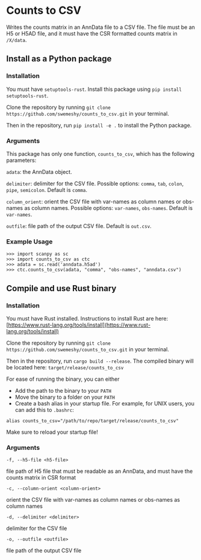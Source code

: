 # Counts to CSV

Writes the counts matrix in an AnnData file to a CSV file. The file must be an H5 or H5AD file, and it must have the CSR formatted counts matrix in `/X/data`.

## Install as a Python package

### Installation

You must have `setuptools-rust`. Install this package using `pip install setuptools-rust`.

Clone the repository by running `git clone https://github.com/swemeshy/counts_to_csv.git` in your terminal.

Then in the repository, run `pip install -e .` to install the Python package.

### Arguments

This package has only one function, `counts_to_csv`, which has the following parameters:

`adata`: the AnnData object.

`delimiter`: delimiter for the CSV file. Possible options: `comma`, `tab`, `colon`, `pipe`, `semicolon`. Default is `comma`.

`column_orient`: orient the CSV file with var-names as column names or obs-names as column names. Possible options: `var-names`, `obs-names`. Default is `var-names`.

`outfile`: file path of the output CSV file. Default is `out.csv`.

### Example Usage

```
>>> import scanpy as sc
>>> import counts_to_csv as ctc
>>> adata = sc.read('anndata.h5ad')
>>> ctc.counts_to_csv(adata, "comma", "obs-names", "anndata.csv")
```
## Compile and use Rust binary
### Installation

You must have Rust installed. Instructions to install Rust are here: [https://www.rust-lang.org/tools/install](https://www.rust-lang.org/tools/install)

Clone the repository by running `git clone https://github.com/swemeshy/counts_to_csv.git` in your terminal.

Then in the repository, run `cargo build --release`. The compiled binary will be located here: `target/release/counts_to_csv`

For ease of running the binary, you can either
* Add the path to the binary to your `PATH`
* Move the binary to a folder on your `PATH`
* Create a bash alias in your startup file. For example, for UNIX users, you can add this to `.bashrc`:

`alias counts_to_csv="/path/to/repo/target/release/counts_to_csv"`

Make sure to reload your startup file!
### Arguments

`-f, --h5-file <h5-file>`

file path of H5 file that must be readable as an AnnData, and must have the counts matrix in CSR format

`-c, --column-orient <column-orient>`

orient the CSV file with var-names as column names or obs-names as column names

`-d, --delimiter <delimiter>`

delimiter for the CSV file

`-o, --outfile <outfile>`

file path of the output CSV file

